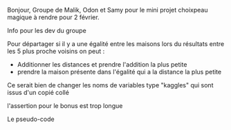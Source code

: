 Bonjour,
Groupe de Malik, Odon et Samy pour le mini projet choixpeau magique à rendre pour 2 février.

Info pour les dev du groupe 


  Pour départager si il y a une égalité entre les maisons lors du résultats entre les 5 plus proche voisins on peut :

  - Additionner les distances et prendre l'addition la plus petite
  - prendre la maison présente dans l'égalité qui a la distance la plus petite


  Ce serait bien de changer les noms de variables type "kaggles" qui sont issus d'un copié collé

  l'assertion pour le bonus est trop longue 

  Le pseudo-code 
